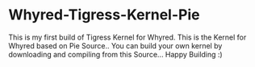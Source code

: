 # Whyred-Tigress-Kernel-Pie
This is my first build of Tigress Kernel for Whyred.
This is the Kernel for Whyred based on Pie Source..
You can build your own kernel by downloading and compiling from this Source...
Happy Building :)
